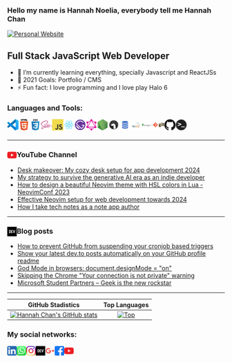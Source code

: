 ### Hello my name is Hannah Noelia, everybody tell me Hannah Chan  

[![Personal Website](https://img.shields.io/static/v1?label=Personal%20Portfolio&message=OnLine&color=success&style=for-the-badge)](http://143.244.191.139:8081/)
<!-- [![Twitter Follow](https://img.shields.io/twitter/follow/codeSTACKr?color=1DA1F2&logo=twitter&style=for-the-badge)](https://twitter.com/intent/follow?original_referer=https%3A%2F%2Fgithub.com%2FcodeSTACKr&screen_name=codeSTACKr) -->

## Full Stack JavaScript Web Developer

- 🌱 I’m currently learning everything, specially Javascript and ReactJSs
- 🥅 2021 Goals: Portfolio / CMS
- ⚡ Fun fact: I love programming and I love play Halo 6

### Languages and Tools:
<img align="left" alt="Visual Studio Code" width="26px" src="https://raw.githubusercontent.com/github/explore/80688e429a7d4ef2fca1e82350fe8e3517d3494d/topics/visual-studio-code/visual-studio-code.png" />
<img align="left" alt="HTML5" width="26px" src="https://raw.githubusercontent.com/github/explore/80688e429a7d4ef2fca1e82350fe8e3517d3494d/topics/html/html.png" />
<img align="left" alt="CSS3" width="26px" src="https://raw.githubusercontent.com/github/explore/80688e429a7d4ef2fca1e82350fe8e3517d3494d/topics/css/css.png" />
<img align="left" alt="Sass" width="26px" src="https://raw.githubusercontent.com/github/explore/80688e429a7d4ef2fca1e82350fe8e3517d3494d/topics/sass/sass.png" />
<img align="left" alt="JavaScript" width="26px" src="https://raw.githubusercontent.com/github/explore/80688e429a7d4ef2fca1e82350fe8e3517d3494d/topics/javascript/javascript.png" />
<img align="left" alt="React" width="26px" src="https://raw.githubusercontent.com/github/explore/80688e429a7d4ef2fca1e82350fe8e3517d3494d/topics/react/react.png" />
<img align="left" alt="Gatsby" width="26px" src="https://raw.githubusercontent.com/github/explore/e94815998e4e0713912fed477a1f346ec04c3da2/topics/gatsby/gatsby.png" />
<img align="left" alt="GraphQL" width="26px" src="https://raw.githubusercontent.com/github/explore/80688e429a7d4ef2fca1e82350fe8e3517d3494d/topics/graphql/graphql.png" />
<img align="left" alt="Node.js" width="26px" src="https://raw.githubusercontent.com/github/explore/80688e429a7d4ef2fca1e82350fe8e3517d3494d/topics/nodejs/nodejs.png" />
<img align="left" alt="Deno" width="26px" src="https://raw.githubusercontent.com/github/explore/361e2821e2dea67711cde99c9c40ed357061cf27/topics/deno/deno.png" />
<img align="left" alt="SQL" width="26px" src="https://raw.githubusercontent.com/github/explore/80688e429a7d4ef2fca1e82350fe8e3517d3494d/topics/sql/sql.png" />
<img align="left" alt="MySQL" width="26px" src="https://raw.githubusercontent.com/github/explore/80688e429a7d4ef2fca1e82350fe8e3517d3494d/topics/mysql/mysql.png" />
<img align="left" alt="MongoDB" width="26px" src="https://raw.githubusercontent.com/github/explore/80688e429a7d4ef2fca1e82350fe8e3517d3494d/topics/mongodb/mongodb.png" />
<img align="left" alt="Git" width="26px" src="https://raw.githubusercontent.com/github/explore/80688e429a7d4ef2fca1e82350fe8e3517d3494d/topics/git/git.png">
<img align="left" alt="GitHub" width="26px" src="https://raw.githubusercontent.com/github/explore/78df643247d429f6cc873026c0622819ad797942/topics/github/github.png" />
<img align="left" alt="Terminal" width="26px" src="https://raw.githubusercontent.com/github/explore/80688e429a7d4ef2fca1e82350fe8e3517d3494d/topics/terminal/terminal.png" />

<br />
<br />

---

### <img align="left" alt="Gmail" width="22px" src="./icons/youtube_icon.svg" />YouTube Channel
<!-- YOUTUBE:START -->
- [Desk makeover: My cozy desk setup for app development 2024](https://www.youtube.com/watch?v=rnjyMpoltLo)
- [My strategy to survive the generative AI era as an indie developer](https://www.youtube.com/watch?v=kSIeIR8s1nM)
- [How to design a beautiful Neovim theme with HSL colors in Lua - NeovimConf 2023](https://www.youtube.com/watch?v=EJLrssH1ip0)
- [Effective Neovim setup for web development towards 2024](https://www.youtube.com/watch?v=fFHlfbKVi30)
- [How I take tech notes as a note app author](https://www.youtube.com/watch?v=rjOuCFrs584)
<!-- YOUTUBE:END -->

---

### <img align="left" alt="Devto" width="22px" src="./icons/dev_icon.png" />Blog posts
<!-- BLOG-POST-LIST:START -->
- [How to prevent GitHub from suspending your cronjob based triggers](https://dev.to/gautamkrishnar/how-to-prevent-github-from-suspending-your-cronjob-based-triggers-knf)
- [Show your latest dev.to posts automatically on your GitHub profile readme](https://dev.to/gautamkrishnar/show-your-latest-dev-to-posts-automatically-in-your-github-profile-readme-3nk8)
- [God Mode in browsers: document.designMode = &quot;on&quot;](https://dev.to/gautamkrishnar/god-mode-in-browsers-document-designmode-on-2pmo)
- [Skipping the Chrome &quot;Your connection is not private&quot; warning](https://dev.to/gautamkrishnar/quickbits-1-skipping-the-chrome-your-connection-is-not-private-warning-4kp1)
- [Microsoft Student Partners – Geek is the new rockstar](https://dev.to/gautamkrishnar/microsoft-student-partners--geek-is-the-new-rockstar)
<!-- BLOG-POST-LIST:END -->

---

|  GitHub Stadistics     | Top Languages |
|:-:|:-:|
| [![Hannah Chan's GitHub stats](https://github-readme-stats.vercel.app/api?username=hannahNchan&show_icons=true&title_color=D4367A&text_color=007CB8&icon_color=A35776&bg_color=C3E1EE)](https://github.com/anuraghazra/github-readme-stats)      | [![Top](https://github-readme-stats.vercel.app/api/top-langs/?username=hannahNchan)](https://github.com/anuraghazra/github-readme-stats)       |

### My social networks:
<a target="_blank" href="https://www.linkedin.com/in/hannah-noelia-narvaez-juarez/">
  <img align="left" alt="LinkdeIN" width="22px" src="./icons/linkedin_icon.png" />
</a>
<a target="_blank" href="https://api.whatsapp.com/send?phone=5574259504">
  <img align="left" alt="Whatsapp" width="22px" src="./icons/whatsapp_icon.png" />
</a>
<a target="_blank" href="https://www.instagram.com/hannah.n.chan">
  <img align="left" alt="Instagram" width="22px" src="./icons/instagram_icon.svg" />
</a>
<a target="_blank" href="https://dev.to/hannahchan">
  <img align="left" alt="Devto" width="22px" src="./icons/dev_icon.png" />
</a>
<a target="_blank" href="mailto:hannah.n.narvaezj@gmail.com">
  <img align="left" alt="Gmail" width="22px" src="./icons/google_icon.svg" />
</a>
<a target="_blank" href="https://www.facebook.com/hannah.n.chan">
  <img align="left" alt="Facebook" width="22px" src="./icons/facebook_icon.svg" />
</a>
<a target="_blank" href="https://www.youtube.com/channel/UCYCwiRVgRfiDQKLw8iztFXA">
  <img align="left" alt="Gmail" width="22px" src="./icons/youtube_icon.svg" />
</a>
